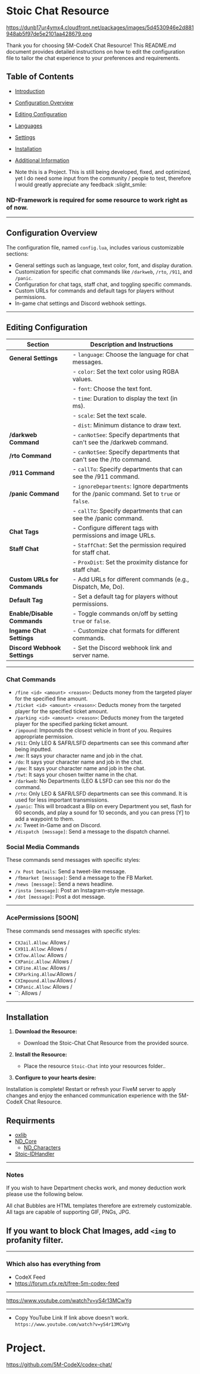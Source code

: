 # Stoic Chat Resource

https://dunb17ur4ymx4.cloudfront.net/packages/images/5d4530946e2d881948ab5f97de5e2101aa428679.png


Thank you for choosing 5M-CodeX Chat Resource! This README.md document provides detailed instructions on how to edit the configuration file to tailor the chat experience to your preferences and requirements.

## Table of Contents

- [Introduction](#introduction)
- [Configuration Overview](#configuration-overview)
- [Editing Configuration](#editing-configuration)
- [Languages](#languages)
- [Settings](#settings)
- [Installation](#Installation)
- [Additional Information](#Notes)

- Note this is a Project.
This is still being developed, fixed, and optimized, yet I do need some input from the community / people to test, therefore I would greatly appreciate any feedback :slight_smile: 

### ND-Framework is required for some resource to work right as of now.

--------------------------------

## Configuration Overview

The configuration file, named `config.lua`, includes various customizable sections:

- General settings such as language, text color, font, and display duration.
- Customization for specific chat commands like `/darkweb`, `/rto`, `/911`, and `/panic`.
- Configuration for chat tags, staff chat, and toggling specific commands.
- Custom URLs for commands and default tags for players without permissions.
- In-game chat settings and Discord webhook settings.

--------------------------

## Editing Configuration

| **Section**                  | **Description and Instructions**                                                                                            |
| ---------------------------- | ------------------------------------------------------------------------------------------------------------------------ |
| **General Settings**         | - `language`: Choose the language for chat messages.                                                                       |
|                              | - `color`: Set the text color using RGBA values.                                                                          |
|                              | - `font`: Choose the text font.                                                                                           |
|                              | - `time`: Duration to display the text (in ms).                                                                          |
|                              | - `scale`: Set the text scale.                                                                                            |
|                              | - `dist`: Minimum distance to draw text.                                                                                 |
| **/darkweb Command**         | - `canNotSee`: Specify departments that can't see the /darkweb command.                                                  |
| **/rto Command**             | - `canNotSee`: Specify departments that can't see the /rto command.                                                      |
| **/911 Command**             | - `callTo`: Specify departments that can see the /911 command.                                                            |
| **/panic Command**           | - `ignoreDepartments`: Ignore departments for the /panic command. Set to `true` or `false`.                               |
|                              | - `callTo`: Specify departments that can see the /panic command.                                                          |
| **Chat Tags**                | - Configure different tags with permissions and image URLs.                                                              |
| **Staff Chat**               | - `StaffChat`: Set the permission required for staff chat.                                                                |
|                              | - `ProxDist`: Set the proximity distance for staff chat.                                                                 |
| **Custom URLs for Commands**  | - Add URLs for different commands (e.g., Dispatch, Me, Do).                                                               |
| **Default Tag**              | - Set a default tag for players without permissions.                                                                     |
| **Enable/Disable Commands**   | - Toggle commands on/off by setting `true` or `false`.                                                                    |
| **Ingame Chat Settings**     | - Customize chat formats for different commands.                                                                         |
| **Discord Webhook Settings**  | - Set the Discord webhook link and server name.                                                                          |

--------------------------

### Chat Commands

- `/fine <id> <amount> <reason>`: Deducts money from the targeted player for the specified fine amount.
- `/ticket <id> <amount> <reason>`: Deducts money from the targeted player for the specified ticket amount.
- `/parking <id> <amount> <reason>`: Deducts money from the targeted player for the specified parking ticket amount.
- `/impound`: Impounds the closest vehicle in front of you. Requires appropriate permission.
- `/911`: Only LEO & SAFR/LSFD departments can see this command after being inputted.
- `/me`: It says your character name and job in the chat.
- `/do`: It says your character name and job in the chat.
- `/gme`: It says your character name and job in the chat.
- `/twt`: It says your chosen twitter name in the chat.
- `/darkweb`: No Departments (LEO & LSFD can see this nor do the command.
- `/rto`: Only LEO & SAFR/LSFD departments can see this command. It is used for less important transmissions.
- `/panic`: This will broadcast a Blip on every Department you set, flash for 60 seconds, and play a sound for 10 seconds, and you can press [Y] to add a waypoint to them.
- `/x`: Tweet in-Game and on Discord.
- `/dispatch [message]`: Send a message to the dispatch channel.

### Social Media Commands

These commands send messages with specific styles:

- `/x Post Details`: Send a tweet-like message.
- `/fbmarket [message]`: Send a message to the FB Market.
- `/news [message]`: Send a news headline.
- `/insta [message]`: Post an Instagram-style message.
- `/dot [message]`: Post a dot message.

--------------------------

### AcePermissions [SOON]

These commands send messages with specific styles:

- `CXJail.Allow`: Allows /
- `CX911.Allow`: Allows /
- `CXTow.Allow`: Allows /
- `CXPanic.Allow`: Allows /
- `CXFine.Allow`: Allows /
- `CXParking.Allow`:Allows /
- `CXImpound.Allow`:Allows /
- `CXPanic.Allow`: Allows /
- ``: Allows /
--------------------------


## Installation

1. **Download the Resource:**
   - Download the Stoic-Chat Chat Resource from the provided source.

2. **Install the Resource:**
   - Place the resource `Stoic-Chat` into your resources folder..

3. **Configure to your hearts desire:**

Installation is complete! Restart or refresh your FiveM server to apply changes and enjoy the enhanced communication experience with the 5M-CodeX Chat Resource.


## Requirments
- [oxlib](https://github.com/overextended/ox_lib)
- [ND_Core](https://github.com/ND-Framework/ND_Core)
  - [ND_Characters](https://github.com/ND-Framework/ND_Characters)
- [Stoic-IDHandler](https://github.com/TheStoicBear/Stoic-IDHandler)

--------------------------

### Notes
If you wish to have Department checks work, and money deduction work please use the following below.

All chat Bubbles are HTML templates therefore are extremely customizable.
All tags are capable of supporting GIF, PNGs, JPG.

## If you want to block Chat Images, add `<img` to profanity filter.



-------


### Which also has everything from 
- CodeX Feed 
 - https://forum.cfx.re/t/free-5m-codex-feed

------------

https://www.youtube.com/watch?v=yS4r13MCwYg

------------

- Copy YouTube Link If link above doesn't work.
`https://www.youtube.com/watch?v=yS4r13MCwYg`
# Project.
https://github.com/5M-CodeX/codex-chat/






